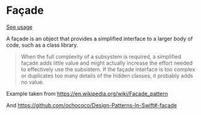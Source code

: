 # Façade
[See usage](https://github.com/asalom/Cocoa-Design-Patterns-in-Swift/tree/master/DesignPatterns/DesignPatternsTests/Hide%20Complexity/Facade)

A façade is an object that provides a simplified interface to a larger body of code, such as a class library. 

> When the full complexity of a subsystem is required, a simplified façade adds little value and might actually increase the effort needed to effectively use the subsistem. If the façade interface is too complex or duplicates too many details of the hidden classes, it probably adds no value. 

Example taken from https://en.wikipedia.org/wiki/Facade_pattern

And https://github.com/ochococo/Design-Patterns-In-Swift#-façade
